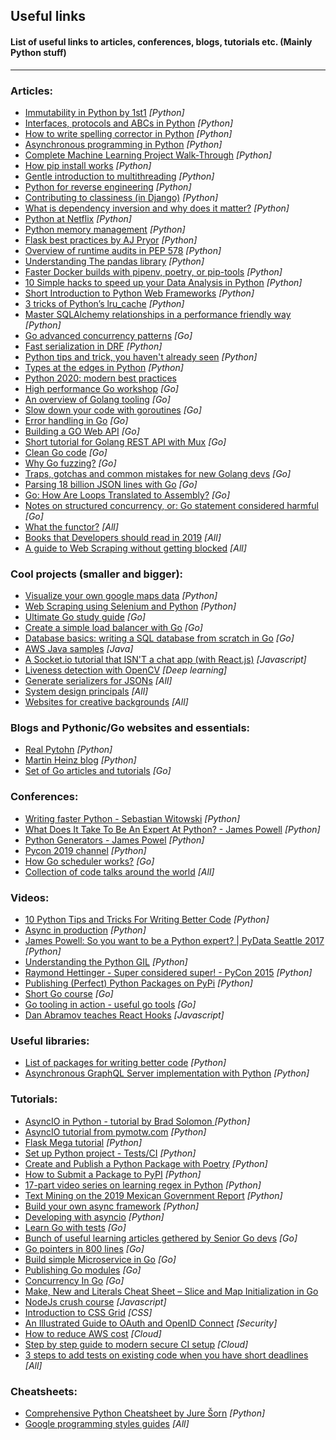 ## Useful links
#### List of useful links to articles, conferences, blogs, tutorials etc. (Mainly Python stuff)
---

### Articles:
* [Immutability in Python by 1st1](https://threader.app/thread/1090325242432630784) _[Python]_
* [Interfaces, protocols and ABCs in Python](http://masnun.rocks/2017/04/15/interfaces-in-python-protocols-and-abcs/) _[Python]_
* [How to write spelling corrector in Python](http://norvig.com/spell-correct.html) _[Python]_
* [Asynchronous programming in Python](https://luminousmen.com/post/asynchronous-programming-python3.5) _[Python]_
* [Complete Machine Learning Project Walk-Through](https://morioh.com/p/b56ae6b04ffc/a-complete-machine-learning-project-walk-through-in-python) _[Python]_
* [How pip install works](https://pydist.com/blog/pip-install) _[Python]_
* [Gentle introduction to multithreading](https://www.internalpointers.com/post/gentle-introduction-multithreading) _[Python]_
* [Python for reverse engineering](https://medium.com/sector443/python-for-reverse-engineering-1-elf-binaries-e31e92c33732) _[Python]_
* [Contributing to classiness (in Django)](https://www.b-list.org/weblog/2019/mar/04/class/) _[Python]_
* [What is dependency inversion and why does it matter?](http://seddonym.me/2019/04/15/why-dependency-inversion/) _[Python]_
* [Python at Netflix](https://medium.com/netflix-techblog/python-at-netflix-bba45dae649e) _[Python]_
* [Python memory management](https://realpython.com/python-memory-management/) _[Python]_
* [Flask best practices by AJ Pryor](http://alanpryorjr.com/2019-05-20-flask-api-example/) _[Python]_
* [Overview of runtime audits in PEP 578](https://tirkarthi.github.io/programming/2019/05/23/pep-578-overview.html) _[Python]_
* [Understanding The pandas library](https://medium.com/analytics-and-data/become-a-pro-at-pandas-pythons-data-manipulation-library-264351b586b1?sk=cfcd8713cbdae2e48277acf8084c5e13) _[Python]_
* [Faster Docker builds with pipenv, poetry, or pip-tools](https://pythonspeed.com/articles/pipenv-docker/) _[Python]_
* [10 Simple hacks to speed up your Data Analysis in Python](https://towardsdatascience.com/10-simple-hacks-to-speed-up-your-data-analysis-in-python-ec18c6396e6b) _[Python]_
* [Short Introduction to Python Web Frameworks](https://www.reddit.com/r/Python/comments/cr3l7z/a_beginners_introduction_to_python_web_frameworks/) _[Python]_
* [3 tricks of Python’s lru_cache](https://medium.com/@cloud_shaman/3-tricks-python-of-lru-cache-ee7c8244c2c1) _[Python]_
* [Master SQLAlchemy relationships in a performance friendly way](https://blog.theodo.com/2020/03/sqlalchemy-relationship-performance/) _[Python]_
* [Go advanced concurrency patterns](https://blogtitle.github.io/go-advanced-concurrency-patterns-part-1/) _[Go]_
* [Fast serialization in DRF](https://hakibenita.com/django-rest-framework-slow) _[Python]_
* [Python tips and trick, you haven't already seen](https://martinheinz.dev/blog/1) _[Python]_
* [Types at the edges in Python](https://blog.meadsteve.dev/programming/2020/02/10/types-at-the-edges-in-python/) _[Python]_
* [Python 2020: modern best practices](https://spiegelmock.com/2020/01/04/python-2020-modern-best-practices/)
* [High performance Go workshop](https://dave.cheney.net/high-performance-go-workshop/dotgo-paris.html) _[Go]_
* [An overview of Golang tooling](https://www.alexedwards.net/blog/an-overview-of-go-tooling) _[Go]_
* [Slow down your code with goroutines](https://appliedgo.net/concurrencyslower/) _[Go]_
* [Error handling in Go](https://www.innoq.com/en/blog/golang-errors-monads/) _[Go]_
* [Building a GO Web API](https://rshipp.com/go-web-api/) _[Go]_
* [Short tutorial for Golang REST API with Mux](https://www.youtube.com/watch?v=SonwZ6MF5BE) _[Go]_
* [Clean Go code](https://github.com/Pungyeon/clean-go-article#Test-Driven-Development) _[Go]_
* [Why Go fuzzing?](https://docs.google.com/document/d/1N-12_6YBPpF9o4_Zys_E_ZQndmD06wQVAM_0y9nZUIE/edit#heading=h.1nav8fbhheli) _[Go]_
* [Traps, gotchas and common mistakes for new Golang devs](http://devs.cloudimmunity.com/gotchas-and-common-mistakes-in-go-golang/) _[Go]_
* [Parsing 18 billion JSON lines with Go](https://itnext.io/parsing-18-billion-lines-json-with-go-738be6ee5ed2) _[Go]_
* [Go: How Are Loops Translated to Assembly?](https://medium.com/a-journey-with-go/go-how-are-loops-translated-to-assembly-835b985309b3) _[Go]_
* [Notes on structured concurrency, or: Go statement considered harmful](https://vorpus.org/blog/notes-on-structured-concurrency-or-go-statement-considered-harmful/) _[Go]_
* [What the functor?](https://www.matthewgerstman.com/tech/what-the-functor/) _[All]_
* [Books that Developers should read in 2019](https://medium.freecodecamp.org/9-books-for-junior-developers-in-2019-e41fc7ecc586) _[All]_
* [A guide to Web Scraping without getting blocked](https://www.scrapingninja.co/blog/web-scraping-without-getting-blocked) _[All]_


### Cool projects (smaller and bigger):
* [Visualize your own google maps data](https://kanoki.org/2019/01/20/thank-you-google-for-sharing-my-data/) _[Python]_
* [Web Scraping using Selenium and Python](https://www.scrapingbee.com/blog/selenium-python/) _[Python]_
* [Ultimate Go study guide](https://github.com/hoanhan101/ultimate-go) _[Go]_
* [Create a simple load balancer with Go](https://kasvith.github.io/posts/lets-create-a-simple-lb-go/) _[Go]_
* [Database basics: writing a SQL database from scratch in Go](http://notes.eatonphil.com/database-basics.html) _[Go]_
* [AWS Java samples](https://github.com/wazcov/AWS-Java-Samples) _[Java]_
* [A Socket.io tutorial that ISN'T a chat app (with React.js)](https://dev.to/captainpandaz/a-socket-io-tutorial-that-isn-t-a-chat-app-with-react-js-58jh) _[Javascript]_
* [Liveness detection with OpenCV](https://www.pyimagesearch.com/2019/03/11/liveness-detection-with-opencv/) _[Deep learning]_
* [Generate serializers for JSONs](https://app.quicktype.io/) _[All]_
* [System design principals](https://github.com/donnemartin/system-design-primer) _[All]_
* [Websites for creative backgrounds](https://wweb.dev/resources/creative-backgrounds) _[All]_

### Blogs and Pythonic/Go websites and essentials:
* [Real Pytohn](https://realpython.com) _[Python]_
* [Martin Heinz blog](https://martinheinz.dev/) _[Python]_
* [Set of Go articles and tutorials](https://github.com/jakescript/go-bible) _[Go]_

### Conferences:
* [Writing faster Python - Sebastian Witowski](https://www.youtube.com/watch?v=YjHsOrOOSuI) _[Python]_
* [What Does It Take To Be An Expert At Python? - James Powell](https://www.youtube.com/watch?time_continue=2&v=7lmCu8wz8ro) _[Python]_
* [Python Generators - James Powel](https://www.youtube.com/watch?v=XEn_99daJro) _[Python]_
* [Pycon 2019 channel](https://www.youtube.com/channel/UCxs2IIVXaEHHA4BtTiWZ2mQ) _[Python]_
* [How Go scheduler works?](https://www.youtube.com/watch?v=YHRO5WQGh0k) _[Go]_
* [Collection of code talks around the world](https://codetalks.tv/) _[All]_

### Videos:
* [10 Python Tips and Tricks For Writing Better Code](https://www.youtube.com/watch?v=C-gEQdGVXbk) _[Python]_
* [Async in production](https://www.youtube.com/watch?v=pIXiChn5j4E|) _[Python]_
* [James Powell: So you want to be a Python expert? | PyData Seattle 2017](https://www.youtube.com/watch?v=cKPlPJyQrt4) _[Python]_
* [Understanding the Python GIL](https://www.youtube.com/watch?v=Obt-vMVdM8s) _[Python]_
* [Raymond Hettinger - Super considered super! - PyCon 2015](https://www.youtube.com/watch?v=EiOglTERPEo) _[Python]_
* [Publishing (Perfect) Python Packages on PyPi](https://www.youtube.com/watch?v=GIF3LaRqgXo) _[Python]_
* [Short Go course](https://www.youtube.com/watch?v=SqrbIlUwR0U&t=1s) _[Go]_
* [Go tooling in action - useful go tools](https://www.youtube.com/watch?v=uBjoTxosSys) _[Go]_
* [Dan Abramov teaches React Hooks](https://www.reddit.com/r/javascript/comments/b8etnx/dan_abramov_teaches_me_react_hooks/) _[Javascript]_


### Useful libraries:
* [List of packages for writing better code](https://www.reddit.com/r/Python/comments/ao52qn/python_packages_for_writing_better_code/) _[Python]_
* [Asynchronous GraphQL Server implementation with Python](https://github.com/dailymotion/tartiflette) _[Python]_

### Tutorials:
* [AsyncIO in Python - tutorial by Brad Solomon ](https://realpython.com/async-io-python/#async-io-is-not-easy) _[Python]_
* [AsyncIO tutorial from pymotw.com](https://pymotw.com/3/asyncio/) _[Python]_
* [Flask Mega tutorial](https://blog.miguelgrinberg.com/post/the-flask-mega-tutorial-part-i-hello-world) _[Python]_
* [Set up Python project - Tests/CI](https://towardsdatascience.com/10-steps-to-set-up-your-python-project-for-success-14ff88b5d13?sk=df8634c99b3e5c6d9fa96b51aba1a4cd) _[Python]_
* [Create and Publish a Python Package with Poetry](https://johnfraney.ca/posts/2019/05/28/create-publish-python-package-poetry/) _[Python]_
* [How to Submit a Package to PyPI](https://blog.easyaspy.org/post/14/2019-05-05-how-to-submit-a-package-to-pypi) _[Python]_
* [17-part video series on learning regex in Python](https://www.reddit.com/r/Python/comments/aw18cc/i_just_published_a_17part_video_series_on/) _[Python]_
* [Text Mining on the 2019 Mexican Government Report](https://github.com/PhantomInsights/mexican-government-report) _[Python]_
* [Build your own async framework](https://github.com/hzlmn/diy-async-web-framework) _[Python]_
* [Developing with asyncio](https://docs.python.org/3/library/asyncio-dev.html) _[Python]_
* [Learn Go with tests](https://quii.gitbook.io/learn-go-with-tests/go-fundamentals/hello-world) _[Go]_
* [Bunch of useful learning articles gethered by Senior Go devs](https://barbra.io/collection/36cc5e8a-c094-47da-b8f7-8e01a2dc12aa?section-id=338cd5b3-4989-4471-8feb-389ca537770e) _[Go]_
* [Go pointers in 800 lines](https://dave.cheney.net/2017/04/26/understand-go-pointers-in-less-than-800-words-or-your-money-back) _[Go]_
* [Build simple Microservice in Go](https://ewanvalentine.io/microservices-in-golang-part-1/) _[Go]_
* [Publishing Go modules](https://blog.golang.org/publishing-go-modules) _[Go]_
* [Concurrency In Go](https://www.opinionator.io/posts/concurrency_in_go/) _[Go]_
* [Make, New and Literals Cheat Sheet – Slice and Map Initialization in Go](https://qvault.io/2020/06/29/make-new-and-literals-cheat-sheet-slice-and-map-initialization-in-go/)
* [NodeJs crush course](https://www.reddit.com/r/webdev/comments/apiqdg/a_nodejs_crash_course_in_90_minutes/) _[Javascript]_
* [Introduction to CSS Grid](https://dev.to/karaluton/introduction-to-css-grid-what-you-should-know-52np) _[CSS]_
* [An Illustrated Guide to OAuth and OpenID Connect](https://developer.okta.com/blog/2019/10/21/illustrated-guide-to-oauth-and-oidc) _[Security]_
* [How to reduce AWS cost](https://gameanalytics.com/blog/reduce-costs-https-api-aws.html) _[Cloud]_
* [Step by step guide to modern secure CI setup](https://devforth.io/blog/step-by-step-guide-to-modern-secure-ci-setup) _[Cloud]_
* [3 steps to add tests on existing code when you have short deadlines](https://understandlegacycode.com/blog/3-steps-to-add-tests-on-existing-code-when-you-have-short-deadlines/) _[All]_

### Cheatsheets:
* [Comprehensive Python Cheatsheet by Jure Šorn](https://gto76.github.io/python-cheatsheet/) _[Python]_
* [Google programming styles guides](https://google.github.io/styleguide/) _[All]_

